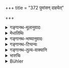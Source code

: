 +++
title = "372 पुमांसन् दाहयेत्"

+++

<details><summary>गङ्गानथ-मूलानुवादः</summary>

The offending male he should make to lie down upon a redhot iron bed; they shall put wooden-logs over him, so that the sinner may be burnt.—(372)
</details>

<details><summary>मेधातिथिः</summary>

यो ऽसौ पत्न्या जारः स **आयसे** लोह**शयने तप्ते** ऽग्निसमे कृते दाहयितव्यः । तत्र च शयनस्थितस्य काष्ठानि वध्यघातिनो **ऽभ्यादध्युर्** उपरि क्षिपेयुः । यावत् काष्ठप्रहारैर् अग्निज्वालाभिः शयनतापेन च मृतः ॥ ८.३७२ ॥
</details>

<details><summary>गङ्गानथ-भाष्यानुवादः</summary>

The paramour of the woman spoken of in the preceding verse shall be burnt to death on an iron-bed made hot like fire.

Over him thus lying on the bed the executioners shall throw logs of wood, till he dies by the heat and by the strokes of the logs.—(372)
</details>

<details><summary>गङ्गानथ-टिप्पन्यः</summary>

This verse is quoted in *Aparārka* (p. 857), which adds that this applies to men other than Brāhmaṇas;—in *Vivādaratnākara* (p. 39), which explains ‘*abhyādadhyuḥ*’ as ‘should scatter round him’—and adds that this is to be done by the executioners.
</details>

<details><summary>गङ्गानथ-तुल्य-वाक्यानि</summary>

*Mahābhārata* (12.165.65).—(Same as Manu, but reading ‘*unnayet*’ for
‘*dāhayet*’)

*Gautama* (23.15).—‘If a man of inferior caste commits adultery with a
woman of a superior caste, the King shall put him to death.’

*Vaśiṣṭha* (21.1-5).—‘If a Śūdra approaches a female of the Brāhmaṇa
caste, the King shall cause him to be tied up in *Vīraṇa* grass and thrown into fire. Of the woman, he shall have the hair shaved and the body anointed with butter; then placing her naked on a donkey, he shall cause her to be conducted along the public road; it is declared that by this she becomes purified. If a Vaiśya approaches a female of the Brāhmaṇa caste, the King shall have him tied up in *Lohita* grass and thrown into fire;—\[the woman is to be dealt with as above\]. If a Kṣatriya approaches a female of the Brāhmaṇa caste, the King shall have him tied up in the leaves of *Śara* grass and thrown into fire; \[the woman is to be dealt with as above\], A Vaiśya offending with a Kṣatriya woman shall be dealt with in the same manner; so also a Śūdra offending with a Vaiśva or Ksatriya woman.’
</details>

<details><summary>भारुचिः</summary>

अनयैव संगृहीतस्यायं विधिः । अन्यस्य तु यथोक्त एव दण्डः स्यात् ॥ ८.३७१ ॥

_तच् च दर्शयति ।_
</details>

<details><summary>Bühler</summary>

372	Let him cause the male offender to be burnt on a red-hot iron bed; they shall put logs under it, (until) the sinner is burned (to death).
</details>
